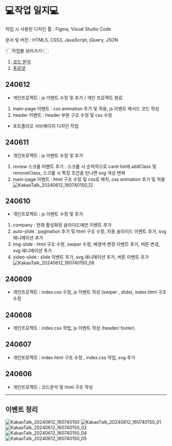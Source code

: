 # 💻작업 일지💻 #

작업 시 사용된 디자인 툴 : Figma, Visual Studio Code

문서 및 버전 : HTML5, CSS3, JavaScript, jQuery, JSON

👇🏻작업물 보러가기👇🏻
1. [코드 분석](https://www.figma.com/design/0uMHtmNRGKCxuXH4RQCsQ9/%EA%B0%9C%EC%9D%B8%ED%94%84%EB%A1%9C%EC%A0%9D%ED%8A%B8-%2F-%ED%91%B8%EB%A5%B4%EB%84%B7?m=auto&t=lXRkGlmCvCeGkXiS-6, "피그마로 바로가기")
2. [푸르넷](https://gonghanna.github.io/Portfolio/, "공한나의 포트폴리오")

## 240612 ##
- 개인프로젝트 : js 이벤트 수정 및 추가 / 개인 프로젝트 완료
1. main-page 이벤트 : css animation 추가 및 적용, js 이벤트 메서드 코드 작성
2. header 이벤트 : header 부분 구조 수정 및 css 수정
- 포트폴리오 서브페이지 디자인 작업

## 240611 ##
- 개인프로젝트 : js 이벤트 수정 및 추가
1. review 스크롤 이벤트 추가 : 스크롤 시 순차적으로 card-list에 addClass 및 removeClass, 스크롤 시 특정 조건을 만나면 svg 색상 변화
2. main-page 이벤트 : html 구조 수정 및 css로 배치, css animation 추가 및 적용
![KakaoTalk_20240612_160740150_12](https://github.com/GongHanna/Personal-Project/assets/160007300/afb4ceb0-9f13-497b-b204-9ce48e599cda)

## 240610 ##
- 개인프로젝트 : js 이벤트 수정 및 추가
1. company : 현재 활성화된 슬라이드에만 이벤트 추가
2. auto-slide : pagination 추가 및 html 구조 수정, 자동 슬라이드 이벤트 추가, svg 애니메이션 추가
3. img-slide : html 구조 수정, swiper 수정, 배경색 변경 이벤트 추가, 버튼 변경, svg 애니메이션 추가
4. video-slide : slide 이벤트 추가, svg 애니메이션 추가, 버튼 이벤트 추가
![KakaoTalk_20240612_160740150_08](https://github.com/GongHanna/Personal-Project/assets/160007300/9d37b233-8189-45fe-a9db-ef0b1a073349)

## 240609 ##
- 개인프로젝트 : index.css 수정, js 이벤트 작성 (swiper , slide), index.html 구조 수정

## 240608 ##
- 개인프로젝트 : index.css 작업, js 이벤트 작성 (header/ footer) 

## 240607 ##
- 개인프로젝트 : index.html 구조 수정 , index.css 작업, svg 추가

## 240606 ##
- 개인프로젝트 : 코드분석 및 html 구조 작성

----

## 이벤트 정리 ##
![KakaoTalk_20240612_160740150](https://github.com/GongHanna/Personal-Project/assets/160007300/74eb8f02-0e77-4a04-b059-c7970c55c00b) 
![KakaoTalk_20240612_160740150_01](https://github.com/GongHanna/Personal-Project/assets/160007300/080a3ebe-f3c5-43c0-b545-1199601ac4ae)
![KakaoTalk_20240612_160740150_02](https://github.com/GongHanna/Personal-Project/assets/160007300/4a50f615-1440-492d-8827-7b01c968d2a4)
![KakaoTalk_20240612_160740150_04](https://github.com/GongHanna/Personal-Project/assets/160007300/9a6a34f5-6a0a-42e0-aca4-216ce4426942)
![KakaoTalk_20240612_160740150_05](https://github.com/GongHanna/Personal-Project/assets/160007300/0cdd5ab3-e3c6-44c7-bfdf-b5642ecc0c81)
